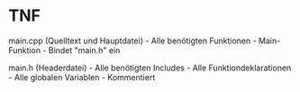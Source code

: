 TNF
===

main.cpp (Quelltext und Hauptdatei)
        - Alle benötigten Funktionen
        - Main-Funktion
        - Bindet "main.h" ein

main.h (Headerdatei)
        - Alle benötigten Includes
        - Alle Funktiondeklarationen
        - Alle globalen Variablen
        - Kommentiert

